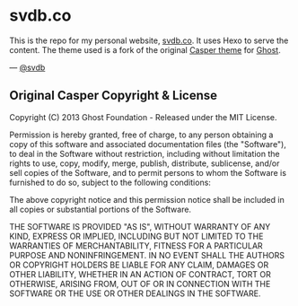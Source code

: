 # svdb.co

This is the repo for my personal website, [svdb.co](http://svdb.co). It uses Hexo to serve the content. The theme used is a fork of the original [Casper theme](https://github.com/TryGhost/Casper) for [Ghost](https://github.com/tryghost/ghost/).

&mdash; [@svdb](https://twitter.com/svdb)

## Original Casper Copyright & License

Copyright (C) 2013 Ghost Foundation - Released under the MIT License.

Permission is hereby granted, free of charge, to any person obtaining a copy of this software and associated documentation files (the "Software"), to deal in the Software without restriction, including without limitation the rights to use, copy, modify, merge, publish, distribute, sublicense, and/or sell copies of the Software, and to permit persons to whom the Software is furnished to do so, subject to the following conditions:

The above copyright notice and this permission notice shall be included in all copies or substantial portions of the Software.

THE SOFTWARE IS PROVIDED "AS IS", WITHOUT WARRANTY OF ANY KIND, EXPRESS OR IMPLIED, INCLUDING BUT NOT LIMITED TO THE WARRANTIES OF MERCHANTABILITY, FITNESS FOR A PARTICULAR PURPOSE AND NONINFRINGEMENT. IN NO EVENT SHALL THE AUTHORS OR COPYRIGHT HOLDERS BE LIABLE FOR ANY CLAIM, DAMAGES OR OTHER LIABILITY, WHETHER IN AN ACTION OF CONTRACT, TORT OR OTHERWISE, ARISING FROM, OUT OF OR IN CONNECTION WITH THE SOFTWARE OR THE USE OR OTHER DEALINGS IN THE SOFTWARE.
